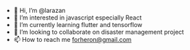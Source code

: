 - 👋 Hi, I’m @larazan
- 👀 I’m interested in javascript especially React
- 🌱 I’m currently learning flutter and tensorflow
- 💞️ I’m looking to collaborate on disaster management project
- 📫 How to reach me forheron@gmail.com

<!---
larazan/larazan is a ✨ special ✨ repository because its `README.md` (this file) appears on your GitHub profile.
You can click the Preview link to take a look at your changes.
--->
